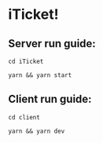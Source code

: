 # iTicket!

## Server run guide:

```dos
cd iTicket
```
```dos
yarn && yarn start
```

## Client run guide:
```dos
cd client
```
```dos
yarn && yarn dev
```